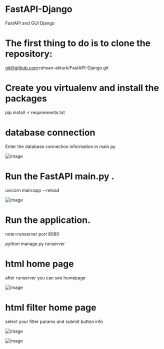 # FastAPI-Django
FastAPI and  GUI Django 



# The first thing to do is to clone the repository:
git@github.com:rehsan-akturk/FastAPI-Django.git

# Create you virtualenv and install the packages
pip install -r requirements.txt


# database connection
Enter the database connection information in main py 

![image](https://user-images.githubusercontent.com/63419567/190595282-d5109a4d-68e1-4a72-ac1e-a0c0620d7d40.png)



# Run the FastAPI main.py .

uvicorn main:app --reload

![image](https://user-images.githubusercontent.com/63419567/190595415-804a5137-b16d-4514-a28b-f36e53e33760.png)



# Run the application.

note=runserver port 8080

python manage.py runserver



# html home page
after runserver you can see homepage

![image](https://user-images.githubusercontent.com/63419567/190597326-99e79117-f092-4291-8445-38def704b640.png)





# html filter home page

select your filter params and submit  button info

![image](https://user-images.githubusercontent.com/63419567/190595630-b2f4aeef-58d4-41e8-9e74-5c47edc8764a.png)

![image](https://user-images.githubusercontent.com/63419567/190596521-28bed2c1-3358-45f7-9b91-241f198c2717.png)






